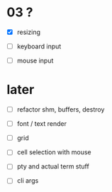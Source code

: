 
# 03 ?
- [x] resizing
- [ ] keyboard input
- [ ] mouse input


# later

- [ ] refactor shm, buffers, destroy
- [ ] font / text render
- [ ] grid
- [ ] cell selection with mouse

- [ ] pty and actual term stuff

- [ ] cli args

